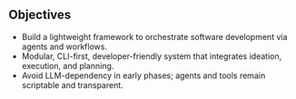 ## Objectives
- Build a lightweight framework to orchestrate software development via agents and workflows.
- Modular, CLI-first, developer-friendly system that integrates ideation, execution, and planning.
- Avoid LLM-dependency in early phases; agents and tools remain scriptable and transparent.
